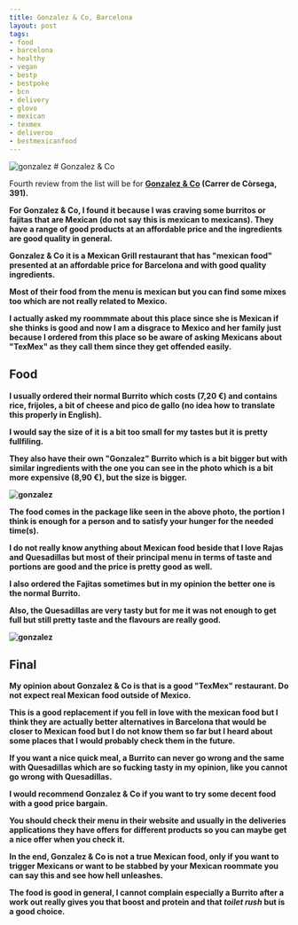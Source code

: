 ```yaml
---
title: Gonzalez & Co, Barcelona
layout: post
tags:
- food
- barcelona
- healthy
- vegan
- bestp
- bestpoke
- bcn
- delivery
- glovo
- mexican
- texmex
- deliveroo
- bestmexicanfood
---
```


<img src="https://i.imgur.com/5Gsam1k.png" alt="gonzalez">
# Gonzalez & Co

Fourth review from the list will be for <b>[Gonzalez & Co](https://www.gonzalezandco.com/en/)<b/> (Carrer de Còrsega, 391).

For Gonzalez & Co, I found it because I was craving some burritos or fajitas that are Mexican (do not say this is mexican to mexicans). They have a range of good products at an affordable price and the ingredients are good quality in general.

<!-- more -->

<b>Gonzalez & Co </b> it is a Mexican Grill restaurant that has "mexican food" presented at an affordable price for Barcelona and with good quality ingredients.

Most of their food from the menu is mexican but you can find some mixes too which are not really related to Mexico.
	
I actually asked my roommmate about this place since she is Mexican if she thinks is good and now I am a disgrace to Mexico and her family just because I ordered from this place so be aware of asking Mexicans about "TexMex" as they call them since they get offended easily.
	
## Food

I usually ordered their normal Burrito which costs (7,20 €) and contains rice, frijoles, a bit of cheese and pico de gallo (no idea how to translate this properly in English).
	
I would say the size of it is a bit too small for my tastes but it is pretty fullfiling.
	
They also have their own "Gonzalez" Burrito which is a bit bigger but with similar ingredients with the one you can see in the photo which is a bit more expensive (8,90 €), but the size is bigger.

<img src="https://i.imgur.com/J1XNmxU.png" alt="gonzalez">

The food comes in the package like seen in the above photo, the portion I think is enough for a person and to satisfy your hunger for the needed time(s). 

I do not really know anything about Mexican food beside that I love Rajas and Quesadillas but most of their principal menu in terms of taste and portions are good and the price is pretty good as well.
	
I also ordered the Fajitas sometimes but in my opinion the better one is the normal Burrito.

Also, the Quesadillas are very tasty but for me it was not enough to get full but still pretty taste and the flavours are really good.

<img src="https://i.imgur.com/jicu4tK.png" alt="gonzalez">


## Final
	
My opinion about <b>Gonzalez & Co</b> is that is a good "TexMex" restaurant. Do not expect real Mexican food outside of Mexico.
	
This is a good replacement if you fell in love with the mexican food but I think they are actually better alternatives in Barcelona that would be closer to Mexican food but I do not know them so far but I heard about some places that I would probably check them in the future.
	
If you want a nice quick meal, a Burrito can never go wrong and the same with Quesadillas which are so fucking tasty in my opinion, like you cannot go wrong with Quesadillas.
	
I would recommend <b>Gonzalez & Co</b> if you want to try some decent food with a good price bargain.

You should check their menu in their website and usually in the deliveries applications they have offers for different products so you can maybe get a nice offer when you check it.
	
In the end, <b>Gonzalez & Co</b> is not a true Mexican food, only if you want to trigger Mexicans or want to be stabbed by your Mexican roommate you can say this and see how hell unleashes.

The food is good in general, I cannot complain especially a Burrito after a work out really gives you that boost and protein and that *toilet rush* but is a good choice.
